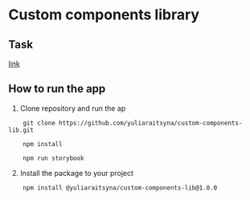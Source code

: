 # Custom components library
## Task
[link]('https://drive.google.com/file/d/1C148FRnWfXVoRDslDWcYac3bEhebdIAV/view')

## How to run the app
1. Clone repository and run the ap

```
    git clone https://github.com/yuliaraitsyna/custom-components-lib.git

    npm install

    npm run storybook
```

2. Install the package to your project

```
    npm install @yuliaraitsyna/custom-components-lib@1.0.0
```
